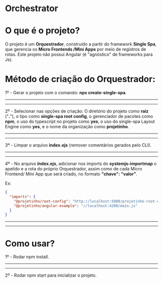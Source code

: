 # Orchestrator

# O que é o projeto?

O projeto é um **Orquestrador**, construído a partir do framework **Single Spa**, que gerencia os **Micro Frontends
/Mini Apps** por meio de registros de rotas. Este projeto não possui Angular (é "agnóstico" de frameworks para Js).

# Método de criação do Orquestrador:

1º - Gerar o projeto com o comando: **npx create-single-spa**.

---

---

2º - Selecionar nas opções de criação: O diretório do projeto como **raiz** ("**.**"), o tipo como **single-spa root
config**, o gerenciador de pacotes como **npm**, o uso do typescript no projeto como **yes**, o uso do single-spa Layout
Engine como **yes**, e o nome da organização como **projetinho**.

---

---

3º - Limpar o arquivo **index.ejs** (remover comentários gerados pelo CLI).

---

---

4º - No arquivo **index.ejs**, adicionar nos imports do **systemjs-importmap** o apelido e a rota do próprio
Orquestrador, assim como de cada Micro Frontend/ Mini App que será criado, no formato **"chave": "valor"**.

Ex:

```json
{
  "imports": {
    "@projetinho/root-config": "http://localhost:5000/projetinho-root-config.js",
    "@projetinho/angular-example": "//localhost:4200/main.js"
  }
}
```

---

---

# Como usar?

1º - Rodar npm install.

---

---

2º - Rodar npm start para inicializar o projeto.
